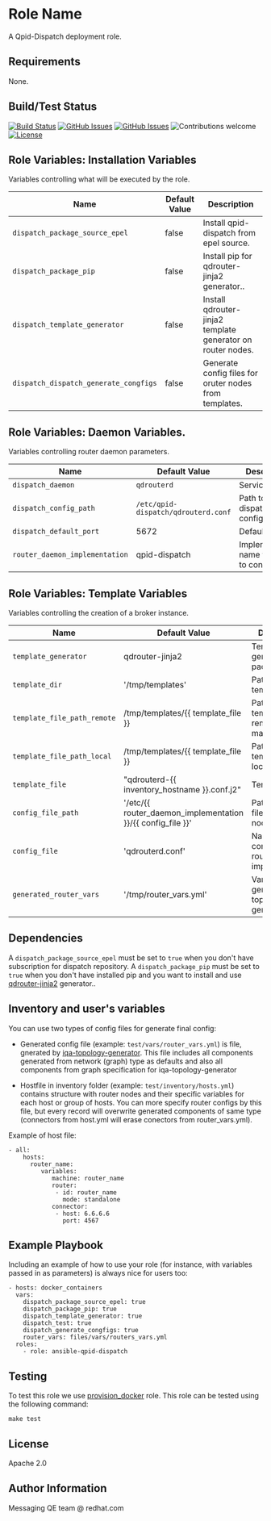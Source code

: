 Role Name
=========

A Qpid-Dispatch deployment role.

Requirements
------------

None.

Build/Test Status
------------

[![Build Status](https://travis-ci.org/rh-messaging-qe/ansible-qpid-dispatch.svg?branch=master)](https://travis-ci.org/rh-messaging-qe/ansible-qpid-dispatch)
[![GitHub Issues](https://img.shields.io/github/issues/rh-messaging-qe/ansible-qpid-dispatch.svg)](https://github.com/rh-messaging-qe/ansible-qpid-dispatch/issues)
[![GitHub Issues](https://img.shields.io/github/issues-pr/rh-messaging-qe/ansible-qpid-dispatch.svg)](https://github.com/rh-messaging-qe/ansible-qpid-dispatch/pulls)
![Contributions welcome](https://img.shields.io/badge/contributions-welcome-brightgreen.svg)
[![License](https://img.shields.io/badge/License-Apache%202.0-blue.svg)](https://opensource.org/licenses/Apache-2.0)

Role Variables: Installation Variables
--------------

Variables controlling what will be executed by the role.

| Name              | Default Value       | Description          |
|-------------------|---------------------|----------------------|
| `dispatch_package_source_epel` | false | Install qpid-dispatch from epel source. |
| `dispatch_package_pip` | false | Install pip for qdrouter-jinja2 generator.. |
| `dispatch_template_generator` | false | Install qdrouter-jinja2 template generator on router nodes. |
| `dispatch_dispatch_generate_congfigs` | false | Generate config files for oruter nodes from templates. |


Role Variables: Daemon Variables.
--------------

Variables controlling router daemon parameters.

| Name              | Default Value       | Description          |
|-------------------|---------------------|----------------------|
| `dispatch_daemon` | `qdrouterd` | Service name |
| `dispatch_config_path` | `/etc/qpid-dispatch/qdrouterd.conf` | Path to dispatch config file |
| `dispatch_default_port` | 5672 | Default port |
| `router_daemon_implementation` | qpid-dispatch | Implementation name for path to config file |


Role Variables: Template Variables
--------------

Variables controlling the creation of a broker instance.

| Name              | Default Value       | Description          |
|-------------------|---------------------|----------------------|
| `template_generator` | qdrouter-jinja2 | Template generator package name |
| `template_dir` | '/tmp/templates' | Path to dir for templates |
| `template_file_path_remote` | /tmp/templates/{{ template_file }} | Path to template on remote machine |
| `template_file_path_local` | /tmp/templates/{{ template_file }} | Path to template on local machine |
| `template_file` | "qdrouterd-{{ inventory_hostname }}.conf.j2" | Template name |
| `config_file_path` | '/etc/{{ router_daemon_implementation }}/{{ config_file }}' | Path to config file on router-node |
| `config_file` | 'qdrouterd.conf' | Name of config file for router implementation |
| `generated_router_vars` | '/tmp/router_vars.yml' | Variables generated by topology generator |

Dependencies
------------

A `dispatch_package_source_epel` must be set to `true` when you don't have subscription for dispatch repository.
A `dispatch_package_pip` must be set to `true` when you don't have installed pip and you want to install and use [qdrouter-jinja2](https://github.com/rh-messaging-qe/qdrouterd-jinja2) generator..

Inventory and user's variables
------------

You can use two types of config files for generate final config:

- Generated config file (example: `test/vars/router_vars.yml`) is file, gnerated by [iqa-topology-generator](https://github.com/rh-messaging-qe/iqa-topology-generator). This file includes all components generated from network (graph) type as defaults and also all components from graph specification for iqa-topology-generator

- Hostfile in inventory folder (example: `test/inventory/hosts.yml`) contains structure with router nodes and their specific variables for each host or group of hosts. You can more specify router configs by this file, but every record will overwrite generated components of same type (connectors from host.yml will erase conectors from router_vars.yml).

Example of host file:

	- all:
	    hosts:
	      router_name:
	         variables:
	            machine: router_name
	            router:
	             - id: router_name
	               mode: standalone
	            connector:
	             - host: 6.6.6.6
	               port: 4567

Example Playbook
----------------

Including an example of how to use your role (for instance, with variables passed in as parameters) is always nice for users too:

    - hosts: docker_containers
      vars:
        dispatch_package_source_epel: true
        dispatch_package_pip: true
        dispatch_template_generator: true
        dispatch_test: true
        dispatch_generate_congfigs: true
        router_vars: files/vars/routers_vars.yml
      roles:
        - role: ansible-qpid-dispatch


Testing
----------------

To test this role we use [provision_docker](https://github.com/chrismeyersfsu/provision_docker) role. This role can be tested using the following command:

```make test```

License
-------

Apache 2.0

Author Information
------------------

Messaging QE team @ redhat.com
